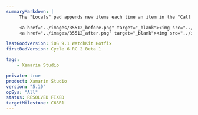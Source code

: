 ```yaml
---
summaryMarkdown: |
     The "Locals" pad appends new items each time an item in the "Call Stack" is double-clicked.

     <a href="../images/35512_before.png" target="_blank"><img src="../images/35512_before.png" width="399" height="254" /></a>
     <a href="../images/35512_after.png" target="_blank"><img src="../images/35512_after.png" width="399" height="254" /></a>

lastGoodVersion: iOS 9.1 WatchKit Hotfix
firstBadVersion: Cycle 6 RC 2 Beta 1

tags:
    - Xamarin Studio

private: true
product: Xamarin Studio
version: "5.10"
opSys: "All"
status: RESOLVED FIXED
targetMilestone: C6SR1
---
```

